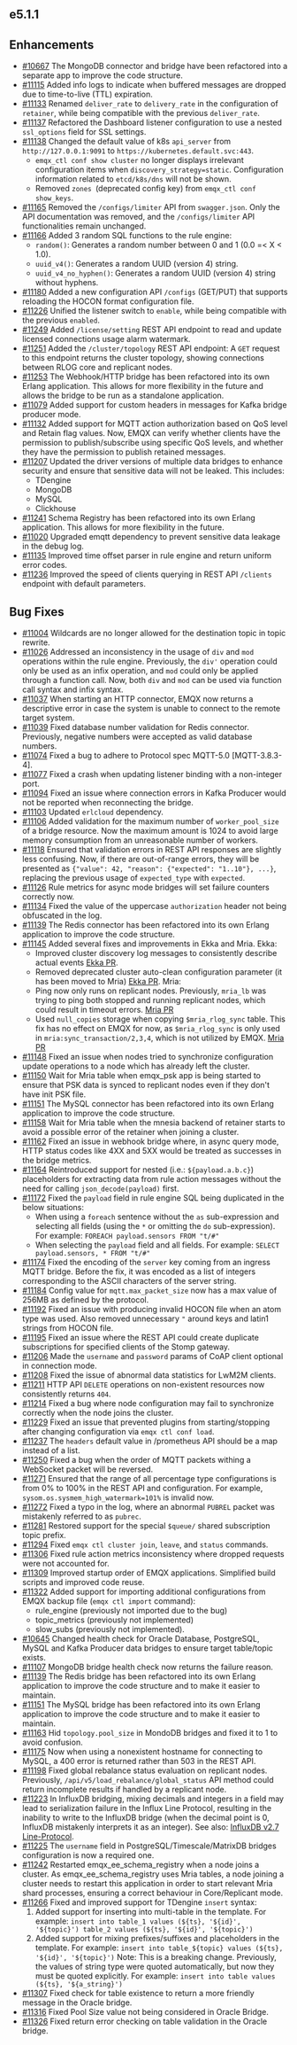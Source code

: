 ## e5.1.1

## Enhancements

- [#10667](https://github.com/emqx/emqx/pull/10667) The MongoDB connector and bridge have been refactored into a separate app to improve the code structure.
- [#11115](https://github.com/emqx/emqx/pull/11115) Added info logs to indicate when buffered messages are dropped due to time-to-live (TTL) expiration.
- [#11133](https://github.com/emqx/emqx/pull/11133) Renamed `deliver_rate` to `delivery_rate` in the configuration of `retainer`, while being compatible with the previous `deliver_rate`.
- [#11137](https://github.com/emqx/emqx/pull/11137) Refactored the Dashboard listener configuration to use a nested `ssl_options` field for SSL settings.
- [#11138](https://github.com/emqx/emqx/pull/11138) Changed the default value of k8s `api_server` from `http://127.0.0.1:9091` to `https://kubernetes.default.svc:443`.
  - `emqx_ctl conf show cluster` no longer displays irrelevant configuration items when `discovery_strategy=static`.
  Configuration information related to `etcd/k8s/dns` will not be shown.
  - Removed `zones `(deprecated config key) from `emqx_ctl conf show_keys`.
- [#11165](https://github.com/emqx/emqx/pull/11165) Removed the `/configs/limiter` API from `swagger.json`. Only the API documentation was removed,
  and the `/configs/limiter` API functionalities remain unchanged.
- [#11166](https://github.com/emqx/emqx/pull/11166) Added 3 random SQL functions to the rule engine:
  - `random()`: Generates a random number between 0 and 1 (0.0 =< X < 1.0).
  - `uuid_v4()`: Generates a random UUID (version 4) string.
  - `uuid_v4_no_hyphen()`: Generates a random UUID (version 4) string without hyphens.
- [#11180](https://github.com/emqx/emqx/pull/11180) Added a new configuration API `/configs` (GET/PUT) that supports reloading the HOCON format configuration file.
- [#11226](https://github.com/emqx/emqx/pull/11226) Unified the listener switch to `enable`, while being compatible with the previous `enabled`.
- [#11249](https://github.com/emqx/emqx/pull/11249) Added `/license/setting` REST API endpoint to read and update licensed connections usage alarm watermark.
- [#11251](https://github.com/emqx/emqx/pull/11251) Added the `/cluster/topology` REST API endpoint:
  A `GET` request to this endpoint returns the cluster topology, showing connections between RLOG core and replicant nodes.
- [#11253](https://github.com/emqx/emqx/pull/11253) The Webhook/HTTP bridge has been refactored into its own Erlang application. This allows for more flexibility in the future and allows the bridge to be run as a standalone application.
- [#11079](https://github.com/emqx/emqx/pull/11079) Added support for custom headers in messages for Kafka bridge producer mode.
- [#11132](https://github.com/emqx/emqx/pull/11132) Added support for MQTT action authorization based on QoS level and Retain flag values.
  Now, EMQX can verify whether clients have the permission to publish/subscribe using specific QoS levels, and whether they have the permission to publish retained messages.
- [#11207](https://github.com/emqx/emqx/pull/11207) Updated the driver versions of multiple data bridges to enhance security and ensure that sensitive data will not be leaked. This includes:
  - TDengine
  - MongoDB
  - MySQL
  - Clickhouse
- [#11241](https://github.com/emqx/emqx/pull/11241) Schema Registry has been refactored into its own Erlang application. This allows for more flexibility in the future.
- [#11020](https://github.com/emqx/emqx/pull/11020) Upgraded emqtt dependency to prevent sensitive data leakage in the debug log.
- [#11135](https://github.com/emqx/emqx/pull/11135) Improved time offset parser in rule engine and return uniform error codes.
- [#11236](https://github.com/emqx/emqx/pull/11236) Improved the speed of clients querying in REST API `/clients` endpoint with default parameters.

## Bug Fixes

- [#11004](https://github.com/emqx/emqx/pull/11004) Wildcards are no longer allowed for the destination topic in topic rewrite.
- [#11026](https://github.com/emqx/emqx/pull/11026) Addressed an inconsistency in the usage of `div` and `mod` operations within the rule engine. Previously, the `div'` operation could only be used as an infix operation, and `mod` could only be applied through a function call. Now, both `div` and `mod` can be used via function call syntax and infix syntax.
- [#11037](https://github.com/emqx/emqx/pull/11037) When starting an HTTP connector, EMQX now returns a descriptive error in case the system is unable to connect to the remote target system.
- [#11039](https://github.com/emqx/emqx/pull/11039) Fixed database number validation for Redis connector. Previously, negative numbers were accepted as valid database numbers.
- [#11074](https://github.com/emqx/emqx/pull/11074) Fixed a bug to adhere to Protocol spec MQTT-5.0 [MQTT-3.8.3-4].
- [#11077](https://github.com/emqx/emqx/pull/11077) Fixed a crash when updating listener binding with a non-integer port.
- [#11094](https://github.com/emqx/emqx/pull/11094) Fixed an issue where connection errors in Kafka Producer would not be reported when reconnecting the bridge.
- [#11103](https://github.com/emqx/emqx/pull/11103) Updated `erlcloud` dependency.
- [#11106](https://github.com/emqx/emqx/pull/11106) Added validation for the maximum number of `worker_pool_size` of a bridge resource.
  Now the maximum amount is 1024 to avoid large memory consumption from an unreasonable number of workers.
- [#11118](https://github.com/emqx/emqx/pull/11118) Ensured that validation errors in REST API responses are slightly less confusing. Now, if there are out-of-range errors, they will be presented as `{"value": 42, "reason": {"expected": "1..10"}, ...}`, replacing the previous usage of `expected_type` with `expected`.
- [#11126](https://github.com/emqx/emqx/pull/11126) Rule metrics for async mode bridges will set failure counters correctly now.
- [#11134](https://github.com/emqx/emqx/pull/11134) Fixed the value of the uppercase `authorization` header not being obfuscated in the log.
- [#11139](https://github.com/emqx/emqx/pull/11139) The Redis connector has been refactored into its own Erlang application to improve the code structure.
- [#11145](https://github.com/emqx/emqx/pull/11145) Added several fixes and improvements in Ekka and Mria.
  Ekka:
  - Improved cluster discovery log messages to consistently describe actual events
  [Ekka PR](https://github.com/emqx/ekka/pull/204).
  - Removed deprecated cluster auto-clean configuration parameter (it has been moved to Mria)
  [Ekka PR](https://github.com/emqx/ekka/pull/203).
  Mria:
  - Ping now only runs on replicant nodes. Previously, `mria_lb` was trying to ping both stopped and running
  replicant nodes, which could result in timeout errors.
  [Mria PR](https://github.com/emqx/mria/pull/146)
  - Used `null_copies` storage when copying `$mria_rlog_sync` table.
  This fix has no effect on EMQX for now, as `$mria_rlog_sync` is only used in `mria:sync_transaction/2,3,4`,
  which is not utilized by EMQX.
  [Mria PR](https://github.com/emqx/mria/pull/144)
- [#11148](https://github.com/emqx/emqx/pull/11148) Fixed an issue when nodes tried to synchronize configuration update operations to a node which has already left the cluster.
- [#11150](https://github.com/emqx/emqx/pull/11150) Wait for Mria table when emqx_psk app is being started to ensure that PSK data is synced to replicant nodes even if they don't have init PSK file.
- [#11151](https://github.com/emqx/emqx/pull/11151) The MySQL connector has been refactored into its own Erlang application to improve the code structure.
- [#11158](https://github.com/emqx/emqx/pull/11158) Wait for Mria table when the mnesia backend of retainer starts to avoid a possible error of the retainer when joining a cluster.
- [#11162](https://github.com/emqx/emqx/pull/11162) Fixed an issue in webhook bridge where, in async query mode, HTTP status codes like 4XX and 5XX would be treated as successes in the bridge metrics.
- [#11164](https://github.com/emqx/emqx/pull/11164) Reintroduced support for nested (i.e.: `${payload.a.b.c}`) placeholders for extracting data from rule action messages without the need for calling `json_decode(payload)` first.
- [#11172](https://github.com/emqx/emqx/pull/11172) Fixed the `payload` field in rule engine SQL being duplicated in the below situations:
  - When using a `foreach` sentence without the `as` sub-expression and selecting all fields (using the `*` or omitting the `do` sub-expression).
  For example:
  `FOREACH payload.sensors FROM "t/#"`
  - When selecting the `payload` field and all fields.
  For example:
  `SELECT payload.sensors, * FROM "t/#"`
- [#11174](https://github.com/emqx/emqx/pull/11174) Fixed the encoding of the `server` key coming from an ingress MQTT bridge.
  Before the fix, it was encoded as a list of integers corresponding to the ASCII characters of the server string.
- [#11184](https://github.com/emqx/emqx/pull/11184) Config value for `mqtt.max_packet_size` now has a max value of 256MB as defined by the protocol.
- [#11192](https://github.com/emqx/emqx/pull/11192) Fixed an issue with producing invalid HOCON file when an atom type was used. Also removed unnecessary `"` around keys and latin1 strings from HOCON file.
- [#11195](https://github.com/emqx/emqx/pull/11195) Fixed an issue where the REST API could create duplicate subscriptions for specified clients of the Stomp gateway.
- [#11206](https://github.com/emqx/emqx/pull/11206) Made the `username` and `password` params of CoAP client optional in connection mode.
- [#11208](https://github.com/emqx/emqx/pull/11208) Fixed the issue of abnormal data statistics for LwM2M clients.
- [#11211](https://github.com/emqx/emqx/pull/11211) HTTP API `DELETE` operations on non-existent resources now consistently returns `404`.
- [#11214](https://github.com/emqx/emqx/pull/11214) Fixed a bug where node configuration may fail to synchronize correctly when the node joins the cluster.
- [#11229](https://github.com/emqx/emqx/pull/11229) Fixed an issue that prevented plugins from starting/stopping after changing configuration via `emqx ctl conf load`.
- [#11237](https://github.com/emqx/emqx/pull/11237) The `headers` default value in /prometheus API should be a map instead of a list.
- [#11250](https://github.com/emqx/emqx/pull/11250) Fixed a bug when the order of MQTT packets withing a WebSocket packet will be reversed.
- [#11271](https://github.com/emqx/emqx/pull/11271) Ensured that the range of all percentage type configurations is from 0% to 100% in the REST API and configuration. For example, `sysom.os.sysmem_high_watermark=101%` is invalid now.
- [#11272](https://github.com/emqx/emqx/pull/11272) Fixed a typo in the log, where an abnormal `PUBREL` packet was mistakenly referred to as `pubrec`.
- [#11281](https://github.com/emqx/emqx/pull/11281) Restored support for the special `$queue/` shared subscription topic prefix.
- [#11294](https://github.com/emqx/emqx/pull/11294) Fixed `emqx ctl cluster join`, `leave`, and `status` commands.
- [#11306](https://github.com/emqx/emqx/pull/11306) Fixed rule action metrics inconsistency where dropped requests were not accounted for.
- [#11309](https://github.com/emqx/emqx/pull/11309) Improved startup order of EMQX applications. Simplified build scripts and improved code reuse.
- [#11322](https://github.com/emqx/emqx/pull/11322) Added support for importing additional configurations from EMQX backup file (`emqx ctl import` command):
  - rule_engine (previously not imported due to the bug)
  - topic_metrics (previously not implemented)
  - slow_subs (previously not implemented).
- [#10645](https://github.com/emqx/emqx/pull/10645) Changed health check for Oracle Database, PostgreSQL, MySQL and Kafka Producer data bridges to ensure target table/topic exists.
- [#11107](https://github.com/emqx/emqx/pull/11107) MongoDB bridge health check now returns the failure reason.
- [#11139](https://github.com/emqx/emqx/pull/11139) The Redis bridge has been refactored into its own Erlang application to improve the code structure and to make it easier to maintain.
- [#11151](https://github.com/emqx/emqx/pull/11151) The MySQL bridge has been refactored into its own Erlang application to improve the code structure and to make it easier to maintain.
- [#11163](https://github.com/emqx/emqx/pull/11163) Hid `topology.pool_size` in MondoDB bridges and fixed it to 1 to avoid confusion.
- [#11175](https://github.com/emqx/emqx/pull/11175) Now when using a nonexistent hostname for connecting to MySQL, a 400 error is returned rather than 503 in the REST API.
- [#11198](https://github.com/emqx/emqx/pull/11198) Fixed global rebalance status evaluation on replicant nodes. Previously, `/api/v5/load_rebalance/global_status` API method could return incomplete results if handled by a replicant node.
- [#11223](https://github.com/emqx/emqx/pull/11223) In InfluxDB bridging, mixing decimals and integers in a field may lead to serialization failure in the Influx Line Protocol, resulting in the inability to write to the InfluxDB bridge (when the decimal point is 0, InfluxDB mistakenly interprets it as an integer).
  See also: [InfluxDB v2.7 Line-Protocol](https://docs.influxdata.com/influxdb/v2.7/reference/syntax/line-protocol/#float).
- [#11225](https://github.com/emqx/emqx/pull/11225) The `username` field in PostgreSQL/Timescale/MatrixDB bridges configuration is now a required one.
- [#11242](https://github.com/emqx/emqx/pull/11242) Restarted emqx_ee_schema_registry when a node joins a cluster. As emqx_ee_schema_registry uses Mria tables, a node joining a cluster needs to restart this application in order to start relevant Mria shard processes, ensuring a correct behaviour in Core/Replicant mode.
- [#11266](https://github.com/emqx/emqx/pull/11266) Fixed and improved support for TDengine `insert` syntax:
  1. Added support for inserting into multi-table in the template.
     For example:
     `insert into table_1 values (${ts}, '${id}', '${topic}')
     table_2 values (${ts}, '${id}', '${topic}')`
  2. Added support for mixing prefixes/suffixes and placeholders in the template.
     For example:
     `insert into table_${topic} values (${ts}, '${id}', '${topic}')`
     Note: This is a breaking change. Previously, the values of string type were quoted automatically, but now they must be quoted explicitly.
     For example:
     `insert into table values (${ts}, '${a_string}')`
- [#11307](https://github.com/emqx/emqx/pull/11307) Fixed check for table existence to return a more friendly message in the Oracle bridge.
- [#11316](https://github.com/emqx/emqx/pull/11316) Fixed Pool Size value not being considered in Oracle Bridge.
- [#11326](https://github.com/emqx/emqx/pull/11326) Fixed return error checking on table validation in the Oracle bridge.
